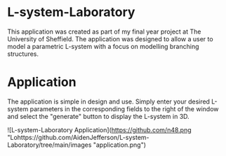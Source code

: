 # L-system-Laboratory

This application was created as part of my final year project at The University of Sheffield. The application was designed to allow a user to model a parametric L-system with a focus on modelling branching structures.

# Application

The application is simple in design and use. Simply enter your desired L-system parameters in the corresponding fields to the right of the window and select the "generate" button to display the L-system in 3D.

![L-system-Laboratory Application](https://github.com/n48.png "Lohttps://github.com/AidenJefferson/L-system-Laboratory/tree/main/images "application.png")






